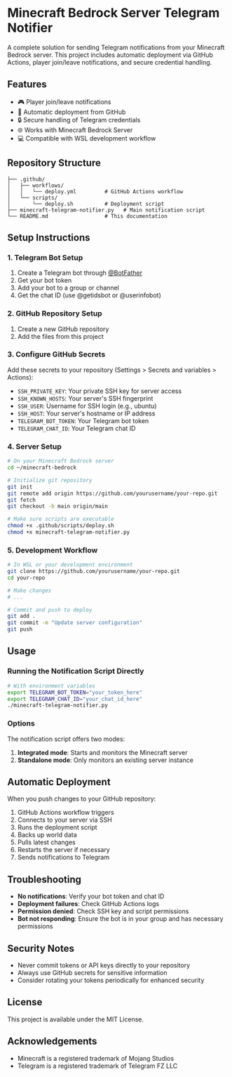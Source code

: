 # Minecraft Bedrock Server Telegram Notifier

A complete solution for sending Telegram notifications from your Minecraft Bedrock server. This project includes automatic deployment via GitHub Actions, player join/leave notifications, and secure credential handling.

## Features

- 🎮 Player join/leave notifications
- 🔄 Automatic deployment from GitHub
- 🔒 Secure handling of Telegram credentials
- 🌐 Works with Minecraft Bedrock Server
- 💻 Compatible with WSL development workflow

## Repository Structure

```
├── .github/
│   ├── workflows/
│   │   └── deploy.yml         # GitHub Actions workflow
│   └── scripts/
│       └── deploy.sh          # Deployment script
├── minecraft-telegram-notifier.py   # Main notification script
└── README.md                  # This documentation
```

## Setup Instructions

### 1. Telegram Bot Setup

1. Create a Telegram bot through [@BotFather](https://t.me/BotFather)
2. Get your bot token
3. Add your bot to a group or channel
4. Get the chat ID (use @getidsbot or @userinfobot)

### 2. GitHub Repository Setup

1. Create a new GitHub repository
2. Add the files from this project

### 3. Configure GitHub Secrets

Add these secrets to your repository (Settings > Secrets and variables > Actions):

- `SSH_PRIVATE_KEY`: Your private SSH key for server access
- `SSH_KNOWN_HOSTS`: Your server's SSH fingerprint
- `SSH_USER`: Username for SSH login (e.g., ubuntu)
- `SSH_HOST`: Your server's hostname or IP address
- `TELEGRAM_BOT_TOKEN`: Your Telegram bot token
- `TELEGRAM_CHAT_ID`: Your Telegram chat ID

### 4. Server Setup

```bash
# On your Minecraft Bedrock server
cd ~/minecraft-bedrock

# Initialize git repository
git init
git remote add origin https://github.com/yourusername/your-repo.git
git fetch
git checkout -b main origin/main

# Make sure scripts are executable
chmod +x .github/scripts/deploy.sh
chmod +x minecraft-telegram-notifier.py
```

### 5. Development Workflow

```bash
# In WSL or your development environment
git clone https://github.com/yourusername/your-repo.git
cd your-repo

# Make changes
# ...

# Commit and push to deploy
git add .
git commit -m "Update server configuration"
git push
```

## Usage

### Running the Notification Script Directly

```bash
# With environment variables
export TELEGRAM_BOT_TOKEN="your_token_here"
export TELEGRAM_CHAT_ID="your_chat_id_here"
./minecraft-telegram-notifier.py
```

### Options

The notification script offers two modes:

1. **Integrated mode**: Starts and monitors the Minecraft server
2. **Standalone mode**: Only monitors an existing server instance

## Automatic Deployment

When you push changes to your GitHub repository:

1. GitHub Actions workflow triggers
2. Connects to your server via SSH
3. Runs the deployment script
4. Backs up world data
5. Pulls latest changes
6. Restarts the server if necessary
7. Sends notifications to Telegram

## Troubleshooting

- **No notifications**: Verify your bot token and chat ID
- **Deployment failures**: Check GitHub Actions logs
- **Permission denied**: Check SSH key and script permissions
- **Bot not responding**: Ensure the bot is in your group and has necessary permissions

## Security Notes

- Never commit tokens or API keys directly to your repository
- Always use GitHub secrets for sensitive information
- Consider rotating your tokens periodically for enhanced security

## License

This project is available under the MIT License.

## Acknowledgements

- Minecraft is a registered trademark of Mojang Studios
- Telegram is a registered trademark of Telegram FZ LLC